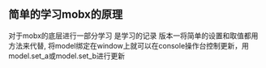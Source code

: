 ## 简单的学习mobx的原理
对于mobx的底层进行一部分学习 是学习的记录
版本一将简单的设置和取值都用方法来代替, 将model绑定在window上就可以在console操作台控制更新，用model.set_a或model.set_b进行更新